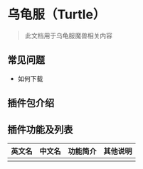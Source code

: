 # 乌龟服（Turtle）

> 此文档用于乌龟服魔兽相关内容


## 常见问题

- 如何下载


## 插件包介绍



## 插件功能及列表

|英文名|中文名|功能简介|其他说明|
|:-:|:-:|:-:|:-:|
||||
